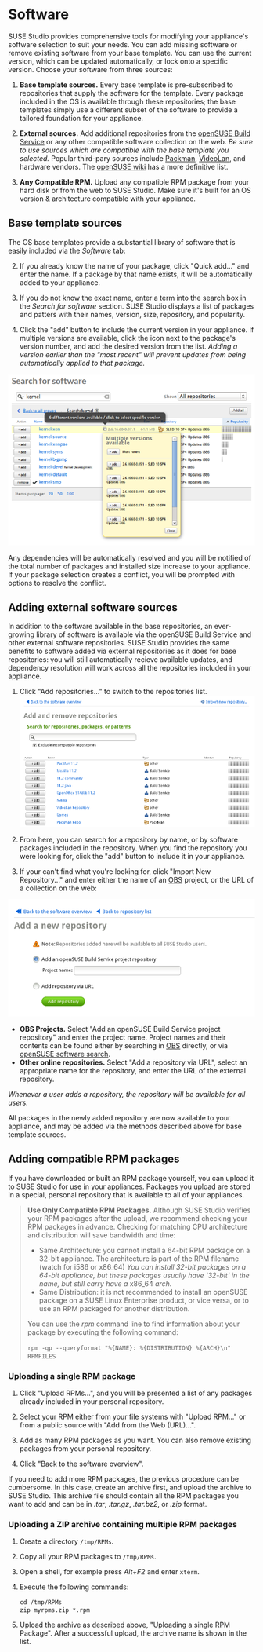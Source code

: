 # Software

[OBS]:               http://build.opensuse.org
[Packman]:           http://packman.links2linux.org/
[VideoLan]:          http://www.videolan.org/vlc/download-suse.html
[openSUSE wiki]: http://en.opensuse.org/Additional_package_repositories
[openSUSE software search]: http://software.opensuse.org/search

SUSE Studio provides comprehensive tools for modifying your appliance's
software selection to suit your needs. You can add missing software or
remove existing software from your base template.  You can use the
current version, which can be updated automatically, or lock onto a
specific version. Choose your software from three sources:

1. **Base template sources.**  Every base template is pre-subscribed to
   repositories that supply the software for the template. Every package
   included in the OS is available through these repositories; the base
   templates simply use a different subset of the software to provide a
   tailored foundation for your appliance.

2. **External sources.**  Add additional repositories from the [openSUSE
   Build Service][OBS] or any other compatible software collection on
   the web. *Be sure to use sources which are compatible with the base
   template you selected.*
   Popular third-pary sources include [Packman], [VideoLan], and
   hardware vendors. The [openSUSE wiki] has a more definitive list.

3. **Any Compatible RPM.**  Upload any compatible RPM package from your
   hard disk or from the web to SUSE Studio. Make sure it's built for an
   OS version & architecture compatible with your appliance.

## Base template sources

The OS base templates provide a substantial library of software that is
easily included via the *Software* tab:

2. If you already know the name of your package, click "Quick add..."
   and enter the name. If a package by that name exists, it will be
   automatically added to your appliance.

3. If you do not know the exact name, enter a term into the search box
   in the *Search for software* section. SUSE Studio displays a list of
   packages and patters with their names, version, size, repository, and
   popularity.

4. Click the "add" button to include the current version in your
   appliance. If multiple versions are available, click the icon next to
   the package's version number, and add the desired version from the
   list. *Adding a version earlier than the "most recent" will prevent
   updates from being automatically applied to that package.*

![Studio search and select software version](studio-select-versions.png)

Any dependencies will be automatically resolved and you will be notified
of the total number of packages and installed size increase to your
appliance. If your package selection creates a conflict, you will be
prompted with options to resolve the conflict.

## Adding external software sources

In addition to the software available in the base repositories, an
ever-growing library of software is available via the openSUSE Build
Service and other external software repositories. SUSE Studio provides
the same benefits to software added via external repositories as it does
for base repositories: you will still automatically recieve available
updates, and dependency resolution will work across all the repositories
included in your appliance.

1. Click "Add repositories..." to switch to the repositories list.
![Studio Qs Addrepo Overview](studio-qs-addrepo-overview.png)

2. From here, you can search for a repository by name, or by software
   packages included in the repository. When you find the repository you
   were looking for, click the "add" button to include it in your
   appliance.

3. If your can't find what you're looking for, click "Import New
   Repository..." and enter either the name of an
   [OBS] project, or the URL of a collection on the web:

![Studio Qs Addrepo Import](studio-qs-addrepo-import.png)

* **OBS Projects.**  Select "Add an openSUSE Build Service project
  repository" and enter the project name. Project names and their
  contents can be found either by searching in [OBS] directly, or via
  [openSUSE software search].
* **Other online repositories.** Select "Add a repository via URL",
  select an appropriate name for the repository, and enter the URL of
  the external repository.

*Whenever a user adds a repository, the repository will be available for
all users.*

All packages in the newly added repository are now available to your
appliance, and may be added via the methods described above for base
template sources.


## Adding compatible RPM packages

If you have downloaded or built an RPM package yourself, you can upload
it to SUSE Studio for use in your appliances. Packages you upload are
stored in a special, personal repository that is available to all of
your appliances.

> **Use Only Compatible RPM Packages.** Although SUSE Studio verifies
> your RPM packages after the upload, we recommend checking your RPM
> packages in advance. Checking for matching CPU architecture and
> distribution will save bandwidth and time:
>
> * Same Architecture: you cannot install a 64-bit RPM package on
>   a 32-bit appliance. The architecture is part of the RPM filename
>   (watch for i586 or x86_64) *You can install 32-bit packages on
>   a 64-bit appliance, but these packages usually have '32-bit' in
>   the name, but still carry have a* x86_64 *arch.*
> * Same Distribution: it is not recommended to install an openSUSE
>   package on a SUSE Linux Enterprise product, or vice versa, or
>   to use an RPM packaged for another distribution.
>
> You can use the *rpm* command line to find information about your
> package by executing the following command:
>
> `rpm -qp --queryformat "%{NAME}: %{DISTRIBUTION} %{ARCH}\n" RPMFILES`

### Uploading a single RPM package

1. Click "Upload RPMs...", and you will be presented a list of any
   packages already included in your personal repository.

2. Select your RPM either from your file systems with "Upload RPM..." or
   from a public source with "Add from the Web (URL)...".

3. Add as many RPM packages as you want. You can also remove existing
   packages from your personal repository.

4. Click "Back to the software overview".

If you need to add more RPM packages, the previous procedure can be
cumbersome. In this case, create an archive first, and upload the
archive to SUSE Studio. This archive file should contain all the RPM
packages you want to add and can be in *.tar*, *.tar.gz*, *.tar.bz2*, or
*.zip* format.

### Uploading a ZIP archive containing multiple RPM packages

1. Create a directory `/tmp/RPMs`.
2. Copy all your RPM packages to `/tmp/RPMs`.
3. Open a shell, for example press *Alt+F2* and enter `xterm`.
4. Execute the following commands:

       cd /tmp/RPMs
       zip myrpms.zip *.rpm

5. Upload the archive as described above, "Uploading a single RPM
   Package". After a successful upload, the archive name is shown
   in the list.
